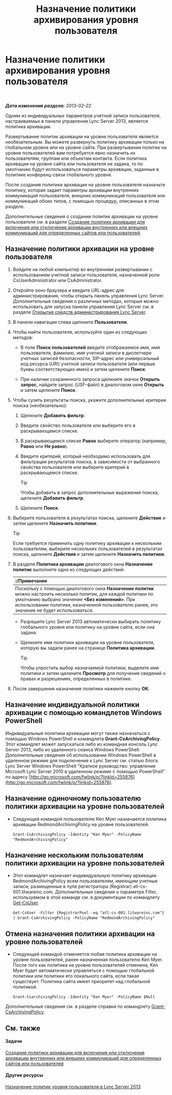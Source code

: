 ﻿---
title: Назначение политики архивирования уровня пользователя
TOCTitle: Назначение политики архивирования уровня пользователя
ms:assetid: a12ca483-b235-460f-b3fe-130fb3087264
ms:mtpsurl: https://technet.microsoft.com/ru-ru/library/Gg182560(v=OCS.15)
ms:contentKeyID: 49310708
ms.date: 05/19/2016
mtps_version: v=OCS.15
ms.translationtype: HT
---

# Назначение политики архивирования уровня пользователя

 

_**Дата изменения раздела:** 2013-02-22_

Одним из индивидуальных параметров учетной записи пользователя, настраиваемых в панели управления Lync Server 2013, является политика архивации.

Развертывание политик архивации на уровне пользователя является необязательным. Вы можете развернуть политику архивации только на глобальном уровне или на уровне сайта. При развертывании политик на уровне пользователей вам потребуется явно назначить их пользователям, группам или объектам контакта. Если политика архивации на уровне сайта или пользователя не задана, то по умолчанию будут использоваться параметры архивации, заданные в политике конференц-связи глобального уровня.

После создания политики архивации на уровне пользователя назначьте политику, которая задает параметры архивации внутренних коммуникаций пользователя, внешних коммуникаций пользователя или коммуникаций обоих типов, с помощью процедур, описанных в этом разделе.

Дополнительные сведения о создании политик архивации на уровне пользователя см. в разделе [Создание политики архивации для включения или отключения архивации внутренних или внешних коммуникаций для определенных сайтов или пользователей](lync-server-2013-creating-an-archiving-policy-to-enable-or-disable-archiving-of-internal-or-external-communications-for-specific-sites-or-users.md).

## Назначение политики архивации на уровне пользователя

1.  Войдите на любой компьютер во внутреннем развертывании с использованием учетной записи пользователя, назначенной роли CsUserAdministrator или CsAdministrator.

2.  Откройте окно браузера и введите URL-адрес для администрирования, чтобы открыть панель управления Lync Server. Дополнительные сведения о различных методах, которые можно использовать для запуска панели управления Lync Server см. в разделе [Открытие средств администрирования Lync Server](lync-server-2013-open-lync-server-administrative-tools.md).

3.  В панели навигации слева щелкните **Пользователи**.

4.  Чтобы найти пользователя, используйте один из следующих методов:
    
      - В поле **Поиск пользователей** введите отображаемое имя, имя пользователя, фамилию, имя учетной записи в диспетчере учетных записей безопасности, SIP-адрес или универсальный код ресурса (URI) учетной записи пользователя (или первые буквы соответствующих имен) и затем щелкните **Поиск**.
    
      - При наличии сохраненного запроса щелкните значок **Открыть запрос**, найдите запрос (USF-файл) в диалоговом окне **Открыть** и затем щелкните **Поиск**.

5.  Чтобы сузить результаты поиска, укажите дополнительные критерии поиска (необязательно):
    
    1.  Щелкните **Добавить фильтр**.
    
    2.  Введите свойство пользователя или выберите его в раскрывающемся списке.
    
    3.  В раскрывающемся списке **Равно** выберите оператор (например, **Равно** или **Не равно**).
    
    4.  Введите критерий, который необходимо использовать для фильтрации результатов поиска, в зависимости от выбранного свойства пользователя или выберите критерий в раскрывающемся списке.
        

        > [!TIP]
        > Чтобы добавить в запрос дополнительные выражения поиска, щелкните <STRONG>Добавить фильтр</STRONG>.

    
    5.  Щелкните **Поиск**.

6.  Выберите пользователя в результатах поиска, щелкните **Действие** и затем щелкните **Назначить политики**.
    

    > [!TIP]
    > Если требуется применить одну политику архивации к нескольким пользователям, выберите нескольких пользователей в результатах поиска, щелкните <STRONG>Действия</STRONG> и затем щелкните <STRONG>Назначить политики</STRONG>.



7.  В разделе **Политика архивации** диалогового окна **Назначение политик** выполните одно из следующих действий:
    
    <table>
    <thead>
    <tr class="header">
    <th><img src="images/Gg398412.note(OCS.15).gif" title="note" alt="note" />Примечание</th>
    </tr>
    </thead>
    <tbody>
    <tr class="odd">
    <td>Поскольку с помощью диалогового окна <strong>Назначение политик</strong> можно настроить несколько политик, для каждой политики по умолчанию выбрано значение <strong>&lt;Без изменений&gt;</strong>. При использовании политики, назначенной пользователю ранее, это значение не будет использоваться.</td>
    </tr>
    </tbody>
    </table>
    
      - Разрешите Lync Server 2013 автоматически выбирать политику глобального уровня или политику на уровне сайта, если она задана.
    
      - Щелкните имя политики архивации на уровне пользователя, которую вы задали ранее на странице **Политика архивации**.
        

        > [!TIP]
        > Чтобы упростить выбор назначаемой политики, выделите имя политики и затем щелкните <STRONG>Просмотр</STRONG> для получения сведений о правах и разрешениях, определенных в политике.



8.  После завершения назначения политики нажмите кнопку **ОК**.

## Назначение индивидуальной политики архивации с помощью командлетов Windows PowerShell

Индивидуальные политики архивации могут также назначаться с помощью Windows PowerShell и командлета **Grant-CsArchivingPolicy**. Этот командлет может запускаться либо из командная консоль Lync Server 2013, либо из удаленного сеанса Windows PowerShell. Дополнительные сведения об использовании Windows PowerShell в удаленном режиме для подключения к Lync Server см. статью блога Lync Server Windows PowerShell "Краткое руководство: управление Microsoft Lync Server 2010 в удаленном режиме с помощью PowerShell" по адресу [http://go.microsoft.com/fwlink/p/?linkId=255876](http://go.microsoft.com/fwlink/p/?linkid=255876).

## Назначение одиночному пользователю политики архивации на уровне пользователей

  - Следующей командой пользователю Ken Myer назначается политика архивации RedmondArchivingPolicy на уровне пользователей.
    
        Grant-CsArchivingPolicy -Identity "Ken Myer" -PolicyName "RedmondArchivingPolicy"

## Назначение нескольким пользователям политики архивации на уровне пользователей

  - Этот командлет назначает индивидуальную политику архивации RedmondArchivingPolicy всем пользователям, имеющим учетные записи, размещенные в пуле регистратора (Registrar) atl-cs-001.litwareinc.com. Дополнительные сведения о параметре Filter, используемом в этой команде см. в документации по командлету [Get-CsUser](get-csuser.md).
    
        Get-CsUser -Filter {RegistrarPool -eq "atl-cs-001.litwareinc.com"} | Grant-CsArchivingPolicy -PolicyName "RedmondArchivingPolicy"

## Отмена назначения политики архивации на уровне пользователей

  - Следующей командой отменяется любая политика архивации на уровне пользователей, ранее назначенная пользователю Ken Myer. После того как политика на уровне пользователей отменена, Ken Myer будет автоматически управляться с помощью глобальной политики или политики его локального сайта, если такая существует. Политика сайта имеет приоритет над глобальной политикой.
    
        Grant-CsarchivingPolicy -Identity "Ken Myer" -PolicyName $Null

Дополнительные сведения см. в разделе справки по командлету [Grant-CsArchivingPolicy](grant-csarchivingpolicy.md).

## См. также

#### Задачи

[Создание политики архивации для включения или отключения архивации внутренних или внешних коммуникаций для определенных сайтов или пользователей](lync-server-2013-creating-an-archiving-policy-to-enable-or-disable-archiving-of-internal-or-external-communications-for-specific-sites-or-users.md)  

#### Другие ресурсы

[Назначение политик уровня пользователя в Lync Server 2013](lync-server-2013-assigning-per-user-policies.md)

